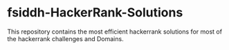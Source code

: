 # fsiddh-HackerRank-Solutions
This repository contains the most efficient hackerrank solutions for most of the hackerrank challenges and Domains.
